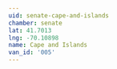 ```yaml
---
uid: senate-cape-and-islands
chamber: senate
lat: 41.7013
lng: -70.10898
name: Cape and Islands
van_id: '005'
---
```

